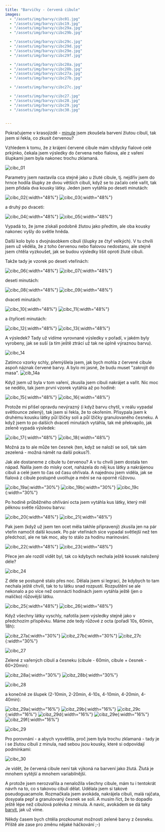 ```yaml
---
title: "Barvičky - červená cibule"
images:
  - "/assets/img/barvy/cibc01.jpg"
  - "/assets/img/barvy/cibc19.jpg"
  - "/assets/img/barvy/cibc29a.jpg"
  - "/assets/img/barvy/cibc29b.jpg"

  - "/assets/img/barvy/cibc29c.jpg"
  - "/assets/img/barvy/cibc29d.jpg"
  - "/assets/img/barvy/cibc29e.jpg"
  - "/assets/img/barvy/cibc29f.jpg"

  - "/assets/img/barvy/cibc28a.jpg"
  - "/assets/img/barvy/cibc28b.jpg"
  - "/assets/img/barvy/cibc27a.jpg"
  - "/assets/img/barvy/cibc27b.jpg"

  - "/assets/img/barvy/cibc27c.jpg"

  - "/assets/img/barvy/cibc27.jpg"
  - "/assets/img/barvy/cibc28.jpg"
  - "/assets/img/barvy/cibc29.jpg"
  - "/assets/img/barvy/cibc30.jpg"

  
---
```

Pokračujeme v krasojízdě - [minule](https://matcha1309.github.io/Barvicky02/) jsem zkoušela barvení žlutou cibulí, tak jsem si řekla, co zkusit červenou? 

Vzhledem k tomu, že z krájení červené cibule mám vždycky fialové celé prkýnko, čekala jsem výsledky do červena nebo fialova, ale z vaření šlupkami jsem byla nakonec trochu zklamaná. 

![cibc_01](/assets/img/barvy/cibc01.jpg)

Parametry jsem nastavila cca stejně jako u žluté cibule, tj. nejdřív jsem do hrnce hodila šlupky ze dvou větších cibulí, když se to začalo celé vařit, tak jsem přidala dva kousky látky. 
Jeden jsem vytáhla po deseti minutách:

![cibc_02](/assets/img/barvy/cibc02.jpg){:width="48%"} ![cibc_03](/assets/img/barvy/cibc03.jpg){:width="48%"}

a druhý po dvaceti:

![cibc_04](/assets/img/barvy/cibc04.jpg){:width="48%"} ![cibc_05](/assets/img/barvy/cibc05.jpg){:width="48%"}

Vypadá to, že jsme získali podobně žlutou jako předtím, ale oba kousky nakonec vyšly do světle hněda. 

Další kolo bylo s dvojnásobkem cibulí (šlupky ze čtyř velkých). V tu chvíli jsem už věděla, že z toho červenou nebo fialovou nedostanu, ale stejně jsem chtěla vyzkoušet, jak se budou výsledky lišit oproti žluté cibuli. 

Takže tady je vzorek po deseti vteřinách:

![cibc_06](/assets/img/barvy/cibc06.jpg){:width="48%"} ![cibc_07](/assets/img/barvy/cibc07.jpg){:width="48%"}

deseti minutách: 

![cibc_08](/assets/img/barvy/cibc08.jpg){:width="48%"} ![cibc_09](/assets/img/barvy/cibc09.jpg){:width="48%"}

dvaceti minutách:

![cibc_10](/assets/img/barvy/cibc10.jpg){:width="48%"} ![cibc_11](/assets/img/barvy/cibc11.jpg){:width="48%"}

a čtyřiceti minutách:

![cibc_12](/assets/img/barvy/cibc12.jpg){:width="48%"} ![cibc_13](/assets/img/barvy/cibc13.jpg){:width="48%"}

A výsledek? Tady už vidíme vyrovnané výsledky v pořadí, v jakém byly vyrobeny, jak se suší (a tím ještě ztrácí už tak ne úplně výraznou barvu). 

![cibc_14](/assets/img/barvy/cibc14.jpg)

Zatímco vzorky schly, přemýšlela jsem, jak bych mohla z červené cibule aspoň náznak červené barvy. A bylo mi jasné, že budu muset "zakrojit do masa". 
![cib_14a](/assets/img/barvy/cib14a.jpg)

Když jsem už byla v tom vaření, zkusila jsem cibuli nakrájet a vařit. Nic moc se nedělo, tak jsem první vzorek vytáhla až po hodině: 

![cibc_15](/assets/img/barvy/cibc15.jpg){:width="48%"} ![cibc_16](/assets/img/barvy/cibc16.jpg){:width="48%"}

Protože mi přišel opravdu nevýrazný (i když barvu chytil, v reálu vypadal světlounce zelený), tak jsem si řekla, že to okořením. Přisypala jsem k druhému kousku látky půl lžičky soli a půl lžičky granulovaného česneku. A když jsem to po dalších dvaceti minutách vytáhla, tak mě překvapilo, jak zeleně vypadá výsledek:

![cibc_17](/assets/img/barvy/cibc17.jpg){:width="48%"} ![cibc_18](/assets/img/barvy/cibc18.jpg){:width="48%"}

Možná za to ale může ten česnek (ten, když se naloží se solí, tak sám zezelená - možná námět na další pokus?).

Jak ale dostaneme z cibule tu červenou? A v tu chvíli jsem dostala ten nápad. Nalila jsem do misky ocet, naházela do něj kus látky a nakrájenou cibuli a celé jsem to čas od času ohřívala. A najednou jsem viděla, jak se fialová z cibule postupně uvolňuje a mění se na oporně růžovou. 

![cibc_19a](/assets/img/barvy/cibc19a.jpg){:width="30%"} ![cibc_19b](/assets/img/barvy/cibc19b.jpg){:width="30%"} ![cibc_19c](/assets/img/barvy/cibc19c.jpg){:width="30%"} 

Po hodině průběžného ohřívání octa jsem vytáhla kus látky, který měl pěknou světle růžovou barvu: 

![cibc_20](/assets/img/barvy/cibc20.jpg){:width="48%"} ![cibc_21](/assets/img/barvy/cibc21.jpg){:width="48%"}

Pak jsem (když už jsem ten ocet měla takhle připravený) zkusila jen na pár vteřin namočit další kousek. Po pár vteřinách sice vypadal světlejší než ten předchozí, ale ne tak moc, aby to stálo za hodinu marinování. 

![cibc_22](/assets/img/barvy/cibc22.jpg){:width="48%"} ![cibc_23](/assets/img/barvy/cibc23.jpg){:width="48%"}

Přece jen ale rozdíl vidět byl, tak co kdybych nechala ještě kousek naložený déle? 

![cibc_24](/assets/img/barvy/cibc24.jpg)

Z déle se postupně stalo přes noc. Dělala jsem si legraci, že kdybych to tam nechala ještě chvíli, tak to tu látku snad rozpustí. Rozpuštění se ale nekonalo a po více než osmnácti hodinách jsem vytáhla ještě (jen o maličko) růžovější látku. 

![cibc_25](/assets/img/barvy/cibc25.jpg){:width="48%"} ![cibc_26](/assets/img/barvy/cibc26.jpg){:width="48%"}

Když všechny látky vyschly, nafotila jsem výsledky stejně jako v předchozím příspěvku. 
Máme zde tedy růžové z octa (pořadí 10s, 60min, 18h): 

![cibz_27a](/assets/img/barvy/cibz27a.jpg){:width="30%"} ![cibz_27b](/assets/img/barvy/cibz27b.jpg){:width="30%"} ![cibz_27c](/assets/img/barvy/cibz27c.jpg){:width="30%"} 

![cibc_27](/assets/img/barvy/cibc27.jpg)

Zelené z vařených cibulí a česneku (cibule - 60min, cibule + česnek - 60+20min):

![cibz_28a](/assets/img/barvy/cibz28a.jpg){:width="30%"} ![cibz_28b](/assets/img/barvy/cibz28b.jpg){:width="30%"} 

![cibc_28](/assets/img/barvy/cibc28.jpg)

a konečně ze šlupek (2-10min, 2-20min, 4-10s, 4-10min, 4-20min, 4-40min):

![cibz_29a](/assets/img/barvy/cibz29a.jpg){:width="16%"} ![cibz_29b](/assets/img/barvy/cibz29b.jpg){:width="16%"} ![cibz_29c](/assets/img/barvy/cibz29c.jpg){:width="16%"} ![cibz_29d](/assets/img/barvy/cibz29d.jpg){:width="16%"} ![cibz_29e](/assets/img/barvy/cibz29e.jpg){:width="16%"} ![cibz_29f](/assets/img/barvy/cibz29f.jpg){:width="16%"} 

![cibc_29](/assets/img/barvy/cibc29.jpg)

Pro porovnání - a abych vysvětlila, proč jsem byla trochu zklamaná - tady je i se žlutou cibulí z minula, nad sebou jsou kousky, které si odpovídají podmínkami: 

![cibc_30](/assets/img/barvy/cibc30.jpg)

Je vidět, že červená cibule není tak výkoná na barvení jako žlutá. Žlutá je mnohem sytější a mnohem variabilnější. 

A protože jsem nerozvařila a nenaložila všechny cibule, mám tu i tentokrát návrh na to, co s takovou cibulí dělat. Udělala jsem si takové pseudoguacamole. Rozmačkala jsem avokáda, nakrájela cibuli, malá rajčata, dosypala pepř a granulovaný česnek se solí. A musím říct, že to dopadlo ještě lépe než cibulová polévka z minula. 
A navíc, avokádem se dá taky [barvit](https://matcha1309.github.io/Barvicky01/), jak už víme. 

Někdy časem bych chtěla prozkoumat možnosti zelené barvy z česneku. Příště ale zase pro změnu nějaké háčkování ;-)
